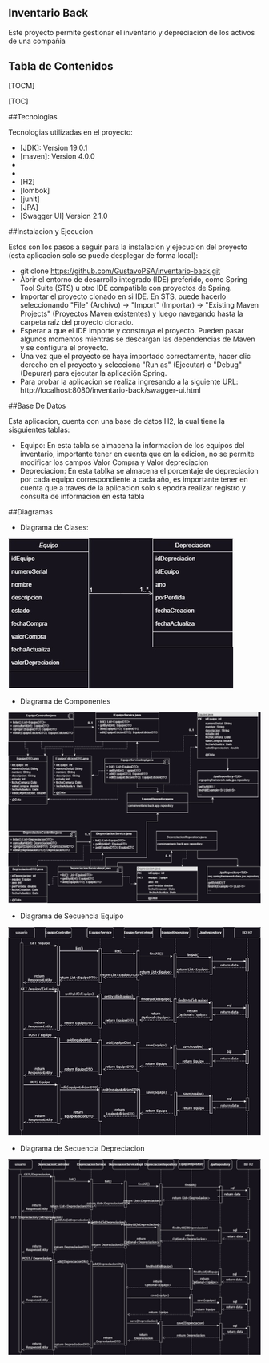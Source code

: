 ## Inventario Back

Este proyecto permite gestionar el inventario y depreciacion de los activos de una compañia

## Tabla de Contenidos

[TOCM]

[TOC]

##Tecnologias

Tecnologias utilizadas en el proyecto:

 - [JDK]: Version 19.0.1
 - [maven]: Version 4.0.0
 - [mapstruct]: 1.5.3.Final
 - [Spring Boot]: 3.1.1
 - [H2]
 - [lombok]
 - [junit]
 - [JPA]
 - [Swagger UI] Version 2.1.0
 
##Instalacion y Ejecucion
 
 Estos son los pasos a seguir para la instalacion y ejecucion del proyecto (esta aplicacion solo se puede desplegar de forma local):
 
 - git clone https://github.com/GustavoPSA/inventario-back.git
 - Abrir el entorno de desarrollo integrado (IDE) preferido, como Spring Tool Suite (STS) u otro IDE compatible con proyectos de Spring.
 - Importar el proyecto clonado en si IDE. En STS, puede hacerlo seleccionando "File" (Archivo) -> "Import" (Importar) -> "Existing Maven Projects" (Proyectos Maven existentes) y luego        	navegando hasta la carpeta raíz del proyecto clonado.
 - Esperar a que el IDE importe y construya el proyecto. Pueden pasar algunos momentos mientras se descargan las dependencias de Maven y se configura el proyecto.
 - Una vez que el proyecto se haya importado correctamente, hacer clic derecho en el proyecto y selecciona "Run as" (Ejecutar) o "Debug" (Depurar) para ejecutar la aplicación Spring.
 - Para probar la aplicacion se realiza ingresando a la siguiente URL: http://localhost:8080/inventario-back/swagger-ui.html
 
##Base De Datos

Esta aplicacion, cuenta con una base de datos H2, la cual tiene la sisguientes tablas:

 - Equipo: En esta tabla se almacena la informacion de los equipos del inventario, importante tener en cuenta que en la edicion, no se permite modificar los campos Valor Compra y Valor depreciacion
 - Depreciacion: En esta tablka se almacena el porcentaje de depreciacion por cada equipo correspondiente a cada año, es importante tener en cuenta que a traves de la aplicacion solo s epodra realizar registro y consulta de informacion en esta tabla
 
##Diagramas

- Diagrama de Clases:

![Diagrama de Clases](src/main/resources/images/diagrama_clases.jpg)

- Diagrama de Componentes

![Diagrama de Componentes](src/main/resources/images/Diagrama_componentes.jpg)
	
- Diagrama de Secuencia Equipo

![Diagrama de Secuencia Equipo](src/main/resources/images/Diagrama_seuencia_equipo.jpg)
	
- Diagrama de Secuencia Depreciacion

![Diagrama de Secuencia Depreciacion](src/main/resources/images/Diagrama_secuencia_depreciacion.jpg)
	
	
 